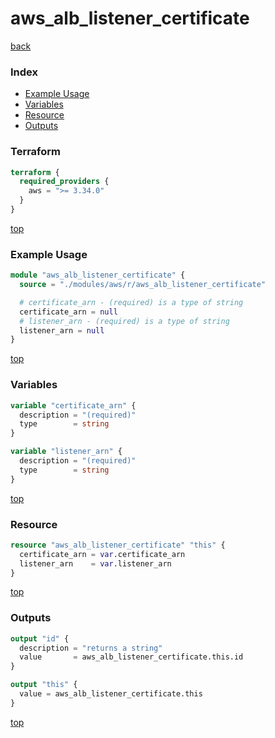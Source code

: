 # aws_alb_listener_certificate

[back](../aws.md)

### Index

- [Example Usage](#example-usage)
- [Variables](#variables)
- [Resource](#resource)
- [Outputs](#outputs)

### Terraform

```terraform
terraform {
  required_providers {
    aws = ">= 3.34.0"
  }
}
```

[top](#index)

### Example Usage

```terraform
module "aws_alb_listener_certificate" {
  source = "./modules/aws/r/aws_alb_listener_certificate"

  # certificate_arn - (required) is a type of string
  certificate_arn = null
  # listener_arn - (required) is a type of string
  listener_arn = null
}
```

[top](#index)

### Variables

```terraform
variable "certificate_arn" {
  description = "(required)"
  type        = string
}

variable "listener_arn" {
  description = "(required)"
  type        = string
}
```

[top](#index)

### Resource

```terraform
resource "aws_alb_listener_certificate" "this" {
  certificate_arn = var.certificate_arn
  listener_arn    = var.listener_arn
}
```

[top](#index)

### Outputs

```terraform
output "id" {
  description = "returns a string"
  value       = aws_alb_listener_certificate.this.id
}

output "this" {
  value = aws_alb_listener_certificate.this
}
```

[top](#index)